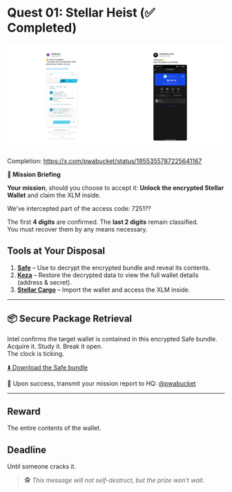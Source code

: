 # Quest 01: Stellar Heist (✅ Completed)

<p align="center">
  <img src="resources/tweet-1955355787225641167.png" width="49%" />
  <img src="resources/tweet-1955356783633129497.png" width="49%" />
</p>

Completion: https://x.com/pwabucket/status/1955355787225641167

**🔐 Mission Briefing**

**Your mission**, should you choose to accept it: **Unlock the encrypted Stellar Wallet** and claim the XLM inside.

We’ve intercepted part of the access code: 7251??


The first **4 digits** are confirmed. The **last 2 digits** remain classified.  
You must recover them by any means necessary.

## Tools at Your Disposal

1. **[Safe](https://safe.pwabucket.com)** – Use to decrypt the encrypted bundle and reveal its contents.  
2. **[Keza](https://keza.pwabucket.com)** – Restore the decrypted data to view the full wallet details (address & secret).  
3. **[Stellar Cargo](https://stellar-cargo.pwabucket.com)** – Import the wallet and access the XLM inside.

---

## 📦 Secure Package Retrieval

Intel confirms the target wallet is contained in this encrypted Safe bundle.  
Acquire it. Study it. Break it open.  
The clock is ticking.

[⬇️ Download the Safe bundle](resources/safe-bundle.zip)

📡 Upon success, transmit your mission report to HQ: [@pwabucket](https://x.com/pwabucket)

---

## Reward
The entire contents of the wallet.

## Deadline
Until someone cracks it.

> 🕵️ *This message will not self-destruct, but the prize won’t wait.*
